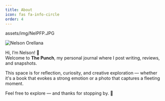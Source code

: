 ```yaml
---
title: About
icon: fas fa-info-circle
order: 4
---
```

assets/img/NelPFP.JPG

![Nelson Orellana](/The-Punch/assets/img/myphoto.jpg)

Hi, I’m Nelson! 👋  
Welcome to **The Punch**, my personal journal where I post writing, reviews, and snapshots.

This space is for reflection, curiosity, and creative exploration — whether it's a book that evokes a strong emotion or a photo that captures a fleeting moment.

Feel free to explore — and thanks for stopping by. 🌱
